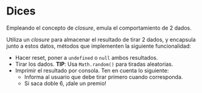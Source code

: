 # Dices

Empleando el concepto de _closure_, emula el comportamiento de 2 dados.

Utiliza un _closure_ para almacenar el resultado de tirar 2 dados, y encapsula junto a estos datos, métodos que implementen la siguiente funcionalidad:

- Hacer reset, poner a `undefined` o `null` ambos resultados.
- Tirar los dados. **TIP**: Usa `Math.random()` para tiradas aleatorias.
- Imprimir el resultado por consola. Ten en cuenta lo siguiente:
  - Informa al usuario que debe tirar primero cuando corresponda.
  - Si saca doble 6, ¡dale un premio!

